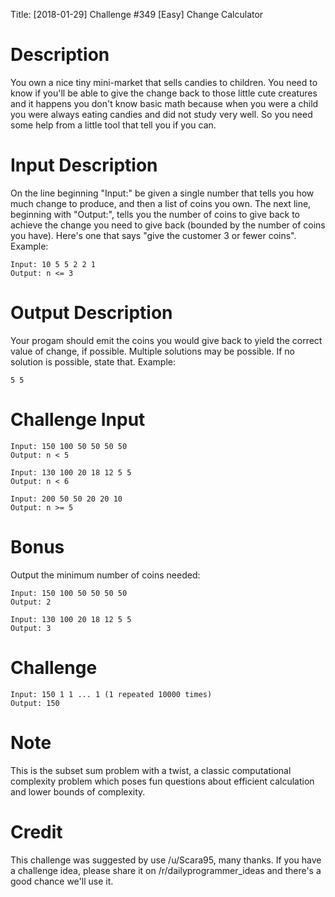 Title: [2018-01-29] Challenge #349 [Easy] Change Calculator

# Description

You own a nice tiny mini-market that sells candies to children. You need to know if you'll be able to give the change back to those little cute creatures and it happens you don't know basic math because when you were a child you were always eating candies and did not study very well. So you need some help from a little tool that tell you if you can.

# Input Description

On the line beginning "Input:" be given a single number that tells you how much change to produce, and then a list of coins you own. The next line, beginning with "Output:", tells you the number of coins to give back to achieve the change you need to give back (bounded by the number of coins you have). Here's one that says "give the customer 3 or fewer coins". Example:

    Input: 10 5 5 2 2 1
    Output: n <= 3
    
# Output Description

Your progam should emit the coins you would give back to yield the correct value of change, if possible. Multiple solutions may be possible. If no solution is possible, state that. Example:

    5 5

# Challenge Input

    Input: 150 100 50 50 50 50 
    Output: n < 5

    Input: 130 100 20 18 12 5 5 
    Output: n < 6

    Input: 200 50 50 20 20 10 
    Output: n >= 5

# Bonus

Output the minimum number of coins needed:

    Input: 150 100 50 50 50 50 
    Output: 2

    Input: 130 100 20 18 12 5 5 
    Output: 3

# Challenge 

    Input: 150 1 1 ... 1 (1 repeated 10000 times) 
    Output: 150

# Note

This is the subset sum problem with a twist, a classic computational complexity problem which poses fun questions about efficient calculation and lower bounds of complexity.

# Credit

This challenge was suggested by use /u/Scara95, many thanks. If you have a challenge idea, please share it on /r/dailyprogrammer_ideas and there's a good chance we'll use it.